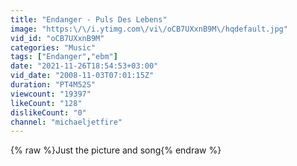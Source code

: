 ```yaml
---
title: "Endanger - Puls Des Lebens"
image: "https:\/\/i.ytimg.com\/vi\/oCB7UXxnB9M\/hqdefault.jpg"
vid_id: "oCB7UXxnB9M"
categories: "Music"
tags: ["Endanger","ebm"]
date: "2021-11-26T18:54:53+03:00"
vid_date: "2008-11-03T07:01:15Z"
duration: "PT4M52S"
viewcount: "19397"
likeCount: "128"
dislikeCount: "0"
channel: "michaeljetfire"
---
```

{% raw %}Just the picture and song{% endraw %}
